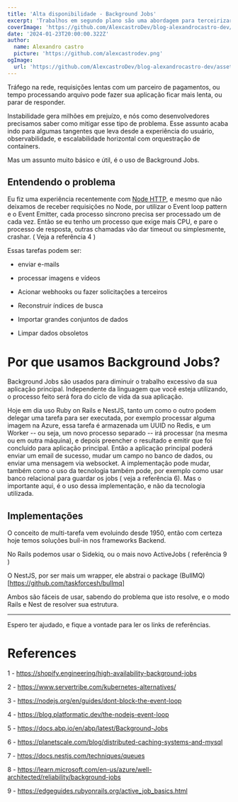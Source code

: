 ```yaml
---
title: 'Alta disponibilidade - Background Jobs'
excerpt: 'Trabalhos em segundo plano são uma abordagem para terceirizar o trabalho. Um trabalho em segundo plano é uma tarefa a ser realizada posteriormente, fora do ciclo de resposta de solicitação.'
coverImage: 'https://github.com/AlexcastroDev/blog-alexandrocastro-dev/assets/10711649/acd5ff3a-0a57-4e9b-b486-1971da7870ad'
date: '2024-01-23T20:00:00.322Z'
author:
  name: Alexandro castro
  picture: 'https://github.com/alexcastrodev.png'
ogImage:
  url: 'https://github.com/AlexcastroDev/blog-alexandrocastro-dev/assets/10711649/acd5ff3a-0a57-4e9b-b486-1971da7870ad'
---
```


Tráfego na rede, requisições lentas com um parceiro de pagamentos, ou tempo processando arquivo pode fazer sua aplicação ficar mais lenta, ou parar de responder.

Instabilidade gera milhões em prejuízo, e nós como desenvolvedores precisamos saber como mitigar esse tipo de problema. Esse assunto acaba indo para algumas tangentes que leva desde a experiência do usuário, observabilidade, e escalabilidade horizontal com orquestração de containers.

Mas um assunto muito básico e útil, é o uso de Background Jobs. 

## Entendendo o problema

Eu fiz uma experiência recentemente com [Node HTTP](https://github.com/castro-research/http-node-event-loop), e mesmo que não deixamos de receber requisições no Node, por utilizar o Event loop pattern e o Event Emitter, cada processo síncrono precisa ser processado um de cada vez. Então se eu tenho um processo que exige mais CPU, e pare o processo de resposta, outras chamadas vão dar timeout ou simplesmente, crashar. ( Veja a referência 4 )

Essas tarefas podem ser:

- enviar e-mails

- processar imagens e vídeos

- Acionar webhooks ou fazer solicitações a terceiros

- Reconstruir índices de busca

- Importar grandes conjuntos de dados

- Limpar dados obsoletos


# Por que usamos Background Jobs?

Background Jobs são usados para diminuir o trabalho excessivo da sua aplicação principal. Independente da linguagem que você esteja utilizando, o processo feito será fora do ciclo de vida da sua aplicação. 

Hoje em dia uso Ruby on Rails e NestJS, tanto um como o outro podem delegar uma tarefa para ser executada, por exemplo processar alguma imagem na Azure, essa tarefa é armazenada um UUID no Redis, e um Worker -- ou seja, um novo processo separado -- irá processar (na mesma ou em outra máquina), e depois preencher o resultado e emitir que foi concluido para aplicação principal. Então a aplicação principal poderá enviar um email de sucesso, mudar um campo no banco de dados, ou enviar uma mensagem via websocket. A implementação pode mudar, também como o uso da tecnologia também pode, por exemplo como usar banco relacional para guardar os jobs ( veja a referência 6). Mas o importante aqui, é o uso dessa implementação, e não da tecnologia utilizada.

## Implementações

O conceito de multi-tarefa vem evoluindo desde 1950, então com certeza hoje temos soluções buil-in nos frameworks Backend.

No Rails podemos usar o Sidekiq, ou o mais novo ActiveJobs ( referência 9 )

O NestJS, por ser mais um wrapper, ele abstrai o package (BullMQ)[https://github.com/taskforcesh/bullmq]

Ambos são fáceis de usar, sabendo do problema que isto resolve, e o modo Rails e Nest de resolver sua estrutura.

-----------------------

Espero ter ajudado, e fique a vontade para ler os links de referências.


# References

1 - https://shopify.engineering/high-availability-background-jobs

2 - https://www.servertribe.com/kubernetes-alternatives/

3 - https://nodejs.org/en/guides/dont-block-the-event-loop

4 - https://blog.platformatic.dev/the-nodejs-event-loop

5 - https://docs.abp.io/en/abp/latest/Background-Jobs

6 - https://planetscale.com/blog/distributed-caching-systems-and-mysql

7 - https://docs.nestjs.com/techniques/queues

8 - https://learn.microsoft.com/en-us/azure/well-architected/reliability/background-jobs

9 - https://edgeguides.rubyonrails.org/active_job_basics.html